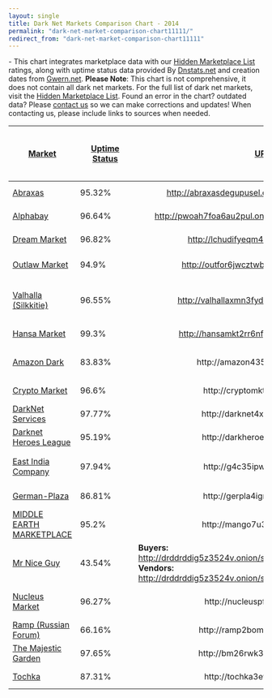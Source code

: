 ```yaml
---
layout: single
title: Dark Net Markets Comparison Chart - 2014
permalink: "dark-net-market-comparison-chart11111/"
redirect_from: "dark-net-market-comparison-chart11111"
---
```


<p><strong></strong> - This chart integrates marketplace data with our <a href="https://g-i-r.github.io/deepdotweb/2013/10/28/updated-llist-of-hidden-marketplaces-tor-i2p/">Hidden Marketplace List</a> ratings, along with uptime status data provided By <a href="https://dnstats.net/">Dnstats.net</a> and creation dates from <a href="http://www.gwern.net/Black-market%20survival">Gwern.net</a>. <strong>Please Note</strong>: This chart is not comprehensive, it does not contain all dark net markets. For the full list of dark net markets, visit the <a href="https://g-i-r.github.io/deepdotweb/2013/10/28/updated-llist-of-hidden-marketplaces-tor-i2p/">Hidden Marketplace List</a>. Found an error in the chart? outdated data? Please <a href="https://g-i-r.github.io/deepdotweb/contact-us/">contact us</a> so we can make corrections and updates! When contacting us, please include links to sources when needed.</p>
<div class="tableCon">
<table id="example" cellspacing="0" width="100%" class="table">
<thead>
<tr>
<th>
<a href='?sort=1&stype=1'>Market</a>
</th>
<th width="100" style="min-width: 99px;">
<a href='?sort=3&stype=0'>Uptime Status<br></a>
</th>
<th>
<a href='?sort=43&stype=0'><div style="text-align: center;"><span style="line-height: 1.42857143;">URL</span></div></a>
</th>
<th>
<a href='?sort=22&stype=0'>Open registration?<br></a>
</th>
<th>
<a href='?sort=29&stype=0'>Offers Multisig?<br></a>
</th>
<th>
<a href='?sort=30&stype=0'>Had Security Issues?!<br></a>
</th>
<th>
<a href='?sort=31&stype=0'>Active warnings<br></a>
</th>
<th>
<a href='?sort=32&stype=0'>Commission<br></a>
</th>
<th>
<a href='?sort=33&stype=0'>Vendor Bond<br></a>
</th>
<th width="50" style="max-width: 50px;">
<a href='?sort=34&stype=0'>2FA<br></a>
</th>
<th width="50" style="max-width: 50px;">
<a href='?sort=35&stype=0'>Forced Vendor PGP<br></a>
</th>
<th>
<a href='?sort=36&stype=0'>FE Allowed?<br></a>
</th>
<th>
<a href='?sort=37&stype=0'>Type<br></a>
</th>
<th>
<a href='?sort=4&stype=0'>Ratings</a>
</th>
<th>
<a href='?sort=44&stype=0'>Created<br></a>
</th>
</tr>
</thead>
<tbody>
<tr>
<td>
<div align="left"><div style="display:none;">0</div><a target="_blank" title="" href="https://g-i-r.github.io/deepdotweb/marketplace-directory/listing/abraxas-market">Abraxas</a> </td>
<td>
<label class='label label-danger'>95.32%</label> <i class='glyphicon glyphicon-arrow-down' style='color:#428bca;'></i> </td>
<td>
<div class="sabai-field-value" align="center"><a href="http://abraxasdegupusel.onion/register/JIYi9utdux" target="_blank" rel="nofollow external">http://abraxasdegupusel.onion/register/JIYi9utdux</a></div> </td>
<td>
<div align="center">Referral</div> </td>
<td>
<div align="center"><div style="display:none;">1</div><img alt="" src="/imgs/2014/11/no.png" align="none"><br></div> </td>
<td>
<div align="center"><img alt="" src="/imgs/2014/11/no-warning.png" align="none"><br></div> </td>
<td>
<div align="center">None<br></div> </td>
<td>
<div align="center">4%</div> </td>
<td>
<div align="center">100USD<br></div> </td>
<td>
<div align="center"><div style="display:none;">1</div><img alt="" src="/imgs/2014/11/yes.png" align="none"><br></div> </td>
<td>
<div align="center"><div style="display:none;">1</div><img alt="" src="/imgs/2014/11/no.png" align="none"><br></div> </td>
<td>
<div align="center">Yes<br></div> </td>
<td>
<div align="center">Market<br></div> </td>
<td>
<div class="sabai-directory-rating"><span class="sabai-rating sabai-rating-25" title="2.75 out of 5 stars"></span> <span class="sabai-directory-rating-average">2.75</span><span class="sabai-directory-rating-count">(202 reviews)</span></div> </td>
<td>
<div align="center">13-12-14</div> </td>
</tr>
<tr>
<td>
<div align="left"><div style="display:none;">1</div><a target="" title="" href="https://g-i-r.github.io/deepdotweb/marketplace-directory/listing/alphabay">Alphabay</a> </td>
<td>
<label class='label label-success'>96.64%</label> <i class='glyphicon glyphicon-arrow-up' style='color:#428bca;'></i> </td>
<td>
<div align="center"><div class="sabai-field-value"><a target="" title="" href="http://pwoah7foa6au2pul.onion/register.php?aff=41211">http://pwoah7foa6au2pul.onion/register.php?aff=41211</a></div></div> </td>
<td>
<div align="center">Open<br></div> </td>
<td>
<div align="center"><div style="display:none;">1</div><img alt="" src="/imgs/2014/11/yes.png" align="none"><br></div> </td>
<td>
<div align="center"><img alt="" src="/imgs/2014/11/no-warning.png" align="none" width="32"><br></div> </td>
<td>
<div align="center">None<br></div> </td>
<td>
<div align="center"> 3.5%</div> </td>
<td>
<div align="center">100$<br></div> </td>
<td>
<div align="center"><div style="display:none;">1</div><img alt="" src="/imgs/2014/11/yes.png" align="none"><br></div> </td>
<td>
<div align="center"><div style="display:none;">1</div><img alt="" src="/imgs/2014/11/yes.png" align="none"><br></div> </td>
<td>
<div align="center">Yes<br></div> </td>
<td>
<div align="center">Free Market<br></div> </td>
<td>
<div class="sabai-directory-rating"><span class="sabai-rating sabai-rating-30" title="3.04 out of 5 stars"></span> <span class="sabai-directory-rating-average">3.04</span><span class="sabai-directory-rating-count">(336 reviews)</span></div> </td>
<td>
<div align="center">22-12-14</div> </td>
</tr>
<tr>
<td>
<div align="left"><div style="display:none;">2</div><span title="UP"><a href="#">Dream Market</a></span></div> </td>
<td>
<label class='label label-success'>96.82%</label> <i class='glyphicon glyphicon-arrow-up' style='color:#428bca;'></i> </td>
<td>
<div align="center"><span><a href="http://lchudifyeqm4ldjj.onion/?ai=1675" target="_blank" rel="nofollow">http://lchudifyeqm4ldjj.onion/?ai=1675</a></span></div> </td>
<td>
<div align="center">Open<br></div> </td>
<td>
<div align="center"><div style="display:none;">1</div><img alt="" src="/imgs/2014/11/no.png" align="none"><br></div> </td>
<td>
<div align="center"><img alt="" src="/imgs/2014/11/no-warning.png" align="none"><br></div> </td>
<td>
<div align="center">None<br></div> </td>
<td>
<div align="center">4%</div> </td>
<td>
<div align="center">0.5BTC</div> </td>
<td>
<div align="center"><div style="display:none;">1</div><img alt="" src="/imgs/2014/11/no.png" align="none"><br></div> </td>
<td>
<div align="center"><div style="display:none;">1</div><img alt="" src="/imgs/2014/11/no.png" align="none"><br></div> </td>
<td>
<div align="center">Yes<br></div> </td>
<td>
<div align="center">Market<br></div> </td>
<td>
<div class="sabai-directory-rating"><span class="sabai-rating sabai-rating-40" title="3.82 out of 5 stars"></span> <span class="sabai-directory-rating-average">3.82</span><span class="sabai-directory-rating-count">(185 reviews)</span></div> </td>
<td>
<div align="center">15-11-13<br></div> </td>
</tr>
<tr>
<td>
<div align="left"><div style="display:none;">3</div><a target="" title="" href="https://g-i-r.github.io/deepdotweb/marketplace-directory/listing/outlaw-market">Outlaw Market</a></div> </td>
<td>
<label class='label label-success'>94.9%</label> <i class='glyphicon glyphicon-arrow-up' style='color:#428bca;'></i> </td>
<td>
<div align="center"> <span> <a href="http://outfor6jwcztwbpd.onion/indxx1.php" target="_blank" rel="nofollow">http://outfor6jwcztwbpd.onion/indxx1.php</a></span>
</div> </td>
<td>
<div align="center">Open<br></div> </td>
<td>
<div align="center"><div style="display:none;">1</div><img alt="" src="/imgs/2014/11/yes.png" align="none"><br></div> </td>
<td>
<div align="center"><div style="display:none;">1</div>

<img src="https://G-I-R.github.io/deepdotweb/imgs/2014/11/warning.png" align="none"></a></div> </td>
<td>
<div align="center">None<br></div> </td>
<td>
<div align="center">3%</div> </td>
<td>
<div align="center">3EU/30 Days<br></div> </td>
<td>
<div align="center"><img alt="" src="/imgs/2014/11/yes.png" align="none"><br></div> </td>
<td>
<div align="center"><img alt="" src="/imgs/2014/11/yes.png" align="none"></div> </td>
<td>
<div align="center">Under Conditions<br></div> </td>
<td>
<div align="center">Market<br></div> </td>
<td>
<div class="sabai-directory-rating"><span class="sabai-rating sabai-rating-35" title="3.76 out of 5 stars"></span> <span class="sabai-directory-rating-average">3.76</span><span class="sabai-directory-rating-count">(45 reviews)</span></div> </td>
<td>
<div align="center">29-12-13<br></div> </td>
</tr>
<tr>
<td>
<div align="left"><div style="display:none;">3</div><a target="" title="" href="https://g-i-r.github.io/deepdotweb/marketplace-directory/listing/silkkitie">Valhalla (Silkkitie)</a></div> </td>
<td>
<label class='label label-success'>96.55%</label> <i class='glyphicon glyphicon-arrow-up' style='color:#428bca;'></i> </td>
<td>
<div align="center"><div class="sabai-field-value"><a title="" href="http://valhallaxmn3fydu.onion/register/E3we" target="_blank" rel="nofollow external">http://valhallaxmn3fydu.onion/register/E3we</a></div></div> </td>
<td>
<div align="center">Ref Only<br></div> </td>
<td>
<div align="center"><img alt="" src="/imgs/2014/11/yes.png" align="none"></div> </td>
<td>
<div align="center"><img alt="" src="/imgs/2014/11/no-warning.png" align="none"></div> </td>
<td>
<div align="center">None<br></div> </td>
<td>
<div align="center">2-5%</div> </td>
<td>
<div align="center">0 - 100EUR (reputation based)<br></div> </td>
<td>
<div align="center"><img alt="" src="/imgs/2014/11/yes.png" align="none"></div> </td>
<td>
<div align="center"><img alt="" src="/imgs/2014/11/yes.png" align="none"></div> </td>
<td>
<div align="center">Yes<br></div> </td>
<td>
<div align="center">Market<br></div> </td>
<td>
<div class="sabai-directory-rating"><span class="sabai-rating sabai-rating-35" title="3.61 out of 5 stars"></span> <span class="sabai-directory-rating-average">3.61</span><span class="sabai-directory-rating-count">(22 reviews)</span></div> </td>
<td>
<div align="center">1-10-13<br></div> </td>
</tr>
<tr>
<td>
<div style="display:none;">4</div><a target="" title="" href="https://g-i-r.github.io/deepdotweb/marketplace-directory/listing/hansa-market/">Hansa Market</a><br> </td>
<td>
<label class='label label-success'>99.3%</label> <i class='glyphicon glyphicon-arrow-up' style='color:#428bca;'></i> </td>
<td>
<div align="center"><div class="sabai-field-value"><a href="http://hansamkt2rr6nfg3.onion/affiliate/110" target="_blank" rel="nofollow external">http://hansamkt2rr6nfg3.onion/affiliate/110</a></div></div> </td>
<td>
<div align="center">Open<br></div> </td>
<td>
<div align="center"><img alt="" src="/imgs/2014/11/yes.png" align="none"></div> </td>
<td>
<div align="center"><img alt="" src="/imgs/2014/11/no-warning.png" align="none"></div> </td>
<td>
<div align="center">None<br></div> </td>
<td>
<div align="center">0%<br></div> </td>
<td>
<div align="center">Free<br></div> </td>
<td>
<div align="center"><img alt="" src="/imgs/2014/11/yes.png" align="none"></div> </td>
<td>
<div align="center"><div align="center"><div align="center"><img alt="" src="/imgs/2014/11/yes.png" align="none"></div></div></div> </td>
<td>
<div align="center">No<br></div> </td>
<td>
<div align="center">Market<br></div> </td>
<td>
<div class="sabai-directory-rating"><span class="sabai-rating sabai-rating-45" title="4.50 out of 5 stars"></span> <span class="sabai-directory-rating-average">4.50</span><span class="sabai-directory-rating-count">(21 reviews)</span></div> </td>
<td>
<div align="center">18-07-15<br></div> </td>
</tr>
<tr>
<td>
<a target="" title="" href="https://g-i-r.github.io/deepdotweb/marketplace-directory/listing/amazon-dark">Amazon Dark</a><br> </td>
<td>
<label class='label label-danger'>83.83%</label> <i class='glyphicon glyphicon-arrow-down' style='color:#428bca;'></i> </td>
<td>
<div align="center">http://amazon435hm6h3ye.onion/</div> </td>
<td>
<div align="center">Open</div> </td>
<td>
<div align="center"><div style="display:none;">1</div><img alt="" src="/imgs/2014/11/yes.png" align="none"><br></div> </td>
<td>
<div align="center"><img alt="" src="/imgs/2014/11/no-warning.png" align="none" width="32"><br></div> </td>
<td>
<div align="center">None<br></div> </td>
<td>
<div align="center">3% - 6%<br></div> </td>
<td>
<div align="center">Free / Premium 100$<br></div> </td>
<td>
<div align="center"><div style="display:none;">1</div><img alt="" src="/imgs/2014/11/yes.png" align="none"><br></div> </td>
<td>
<div align="center"><div style="display:none;">0</div><img alt="" src="/imgs/2014/11/yes.png" align="none"><br></div> </td>
<td>
<div align="center">With Permission<br></div> </td>
<td>
<div align="center">Market<br></div> </td>
<td>
<div class="sabai-directory-rating"><span class="sabai-rating sabai-rating-30" title="2.88 out of 5 stars"></span> <span class="sabai-directory-rating-average">2.88</span><span class="sabai-directory-rating-count">(21 reviews)</span></div> </td>
<td>
<div align="center">08-06-15</div> </td>
</tr>
<tr>
<td>
<a target="" title="" href="https://g-i-r.github.io/deepdotweb/marketplace-directory/listing/crypto-market">Crypto Market</a> </td>
<td>
<label class='label label-success'>96.6%</label> <i class='glyphicon glyphicon-arrow-up' style='color:#428bca;'></i> </td>
<td>
<div class="sabai-field-value" align="center">http://cryptomktgxdn2zd.onion</div> </td>
<td>
<div align="center">Open<br></div> </td>
<td>
<div align="center"><img alt="" src="/imgs/2014/11/no.png" align="none"></div> </td>
<td>
<div align="center"><img alt="" src="/imgs/2014/11/no-warning.png" align="none"></div> </td>
<td>
<div align="center">None<br></div> </td>
<td>
<div align="center">3%<br></div> </td>
<td>
<div align="center">Free<br></div> </td>
<td>
<div align="center"><img alt="" src="/imgs/2014/11/yes.png" align="none"><br></div> </td>
<td>
<div align="center"><img alt="" src="/imgs/2014/11/no.png" align="none"></div> </td>
<td>
<div align="center">Yes<br></div> </td>
<td>
<div align="center">Market<br></div> </td>
<td>
<div class="sabai-directory-rating"><span class="sabai-rating sabai-rating-35" title="3.57 out of 5 stars"></span> <span class="sabai-directory-rating-average">3.57</span><span class="sabai-directory-rating-count">(116 reviews)</span></div> </td>
<td>
<div align="center">22-12-14<br></div> </td>
</tr>
<tr>
<td>
<span title="UP"><a href="#">DarkNet Services</a></span> </td>
<td>
<label class='label label-danger'>97.77%</label> <i class='glyphicon glyphicon-arrow-down' style='color:#428bca;'></i> </td>
<td>
<div align="center"> <span> http://darknet4x3hcv5zp.onion/</span>
</div> </td>
<td>
<div align="center">Open<br></div> </td>
<td>
<div align="center"><div style="display:none;">1</div><img alt="" src="/imgs/2014/11/no.png" align="none"><br></div> </td>
<td>
<div align="center"><img alt="" src="/imgs/2014/11/no-warning.png" align="none"></div> </td>
<td>
<div align="center">None<br></div> </td>
<td>
<div align="center">4%<br></div> </td>
<td>
<div align="center">50$ Per month<br></div> </td>
<td>
<div align="center"><div style="display:none;">1</div><img alt="" src="/imgs/2014/11/no.png" align="none"><br></div> </td>
<td>
<div align="center"><div style="display:none;">1</div><img alt="" src="/imgs/2014/11/no.png" align="none"><br></div> </td>
<td>
<div align="center">Yes<br></div> </td>
<td>
<div align="center">Vendor Shop Hosting<br></div> </td>
<td>
<div class="sabai-directory-rating"><span class="sabai-rating sabai-rating-35" title="3.21 out of 5 stars"></span> <span class="sabai-directory-rating-average">3.21</span><span class="sabai-directory-rating-count">(17 reviews)</span></div> </td>
<td>
<div align="center">17-5-14<br></div> </td>
</tr>
<tr>
<td>
<a target="" title="" href="https://g-i-r.github.io/deepdotweb/marketplace-directory/listing/darknet-heroes-league">Darknet Heroes League</a> </td>
<td>
<label class='label label-success'>95.19%</label> <i class='glyphicon glyphicon-arrow-up' style='color:#428bca;'></i> </td>
<td>
<div align="center">http://darkheroesq46awl.onion/<br></div> </td>
<td>
<div align="center">Open<br></div> </td>
<td>
<div align="center"><div style="display:none;">0</div><img alt="" src="/imgs/2014/11/no.png" align="none"><br></div> </td>
<td>
<div align="center"><img alt="" src="/imgs/2014/11/no-warning.png" align="none" width="32"><br></div> </td>
<td>
<div align="center">None<br></div> </td>
<td>
<div align="center">?<br></div> </td>
<td>
<div align="center">Invited Vendors<br></div> </td>
<td>
<div align="center"><div style="display:none;">1</div><img alt="" src="/imgs/2014/11/yes.png" align="none"><br></div> </td>
<td>
<div align="center"><div style="display:none;">0</div><img alt="" src="/imgs/2014/11/no.png" align="none"><br></div> </td>
<td>
<div align="center">Yes<br></div> </td>
<td>
<div align="center">Market<br></div> </td>
<td>
<div class="sabai-directory-rating"><span class="sabai-rating sabai-rating-25" title="2.71 out of 5 stars"></span> <span class="sabai-directory-rating-average">2.71</span><span class="sabai-directory-rating-count">(21 reviews)</span></div> </td>
<td>
<div align="center">27-5-15<br></div> </td>
</tr>
<tr>
<td>
<div align="left"><a target="" title="" href="https://g-i-r.github.io/deepdotweb/marketplace-directory/listing/east-india-company">East India Company</a><br></div> </td>
<td>
<label class='label label-success'>97.94%</label> <i class='glyphicon glyphicon-arrow-up' style='color:#428bca;'></i> </td>
<td>
<div align="center">http://g4c35ipwiutqccly.onion/<br></div> </td>
<td>
<div align="center">Open<br></div> </td>
<td>
<div align="center"><div style="display:none;">0</div><img alt="" src="/imgs/2014/11/yes.png" align="none"><br></div> </td>
<td>
<div align="center">

<img src="https://G-I-R.github.io/deepdotweb/imgs/2014/11/warning.png" align="none" width="32"></a><br></div> </td>
<td>
<div align="center">None<br></div> </td>
<td>
<div align="center">?<br></div> </td>
<td>
<div align="center">0.1BTC</div> </td>
<td>
<div align="center"><div style="display:none;">1</div><img alt="" src="/imgs/2014/11/yes.png" align="none"><br></div> </td>
<td>
<div align="center"><div style="display:none;">0</div><img alt="" src="/imgs/2014/11/no.png" align="none"><br></div> </td>
<td>
<div align="center">Yes<br></div> </td>
<td>
<div align="center">Eu Market<br></div> </td>
<td>
<div class="sabai-directory-rating"><span class="sabai-rating sabai-rating-40" title="4.15 out of 5 stars"></span> <span class="sabai-directory-rating-average">4.15</span><span class="sabai-directory-rating-count">(43 reviews)</span></div> </td>
<td>
<div align="center">28-4-15<br></div> </td>
</tr>
<tr>
<td>
<a target="" title="" href="https://g-i-r.github.io/deepdotweb/marketplace-directory/listing/german-plaza/">German-Plaza</a><br> </td>
<td>
<label class='label label-success'>86.81%</label> <i class='glyphicon glyphicon-arrow-up' style='color:#428bca;'></i> </td>
<td>
<div align="center"><div class="sabai-field-value">http://gerpla4igmngtpgw.onion</div></div> </td>
<td>
<div align="center">Open<br></div> </td>
<td>
<div align="center"><img alt="" src="/imgs/2014/11/no.png" align="none"><br></div> </td>
<td>
<div align="center"><img alt="" src="/imgs/2014/11/no-warning.png" align="none"><br></div> </td>
<td>
<div align="center">None<br></div> </td>
<td>
<div align="center">7% - 30%<br></div> </td>
<td>
<div align="center">50 - 250EUR<br></div> </td>
<td>
<div align="center"><img alt="" src="/imgs/2014/11/yes.png" align="none"></div> </td>
<td>
<div align="center"><img alt="" src="/imgs/2014/11/no.png" align="none"></div> </td>
<td>
<div align="center">No<br></div> </td>
<td>
<div align="center">Digital Items<br></div> </td>
<td>
<center>Not available</center> </td>
<td>
<div align="center">1-4-15<br></div> </td>
</tr>
<tr>
<td>
<span title="UP"><a href="#">MIDDLE EARTH MARKETPLACE</a></span> </td>
<td>
<label class='label label-success'>95.2%</label> <i class='glyphicon glyphicon-arrow-up' style='color:#428bca;'></i> </td>
<td>
<div align="center"> <span> http://mango7u3rivtwxy7.onion</span>
</div> </td>
<td>
<div align="center">Open<br></div> </td>
<td>
<div align="center"><div style="display:none;">1</div><img alt="" src="/imgs/2014/11/no.png" align="none"><br></div> </td>
<td>
<div align="center"><img alt="" src="/imgs/2014/11/no-warning.png" align="none"></div> </td>
<td>
<div align="center">Disable JS<br></div> </td>
<td>
<div align="center">2% - 6%<br></div> </td>
<td>
<div align="center">?</div> </td>
<td>
<div align="center"><img alt="" src="/imgs/2014/11/yes.png" align="none"><br></div> </td>
<td>
<div align="center"><div style="display:none;">1</div><img alt="" src="/imgs/2014/11/no.png" align="none"><br></div> </td>
<td>
<div align="center">Yes<br></div> </td>
<td>
<div align="center">Market<br></div> </td>
<td>
<div class="sabai-directory-rating"><span class="sabai-rating sabai-rating-30" title="2.96 out of 5 stars"></span> <span class="sabai-directory-rating-average">2.96</span><span class="sabai-directory-rating-count">(415 reviews)</span></div> </td>
<td>
<div align="center">22-6-14<br></div> </td>
</tr>
<tr>
<td>
<a target="" title="" href="https://g-i-r.github.io/deepdotweb/marketplace-directory/listing/mr-nice-guy">Mr Nice Guy</a> </td>
<td>
<label class='label label-danger'>43.54%</label> <i class='glyphicon glyphicon-arrow-down' style='color:#428bca;'></i> </td>
<td>
<div class="sabai-directory-custom-fields">
<div class="sabai-directory-field sabai-field-type-link sabai-field-name-field-buyerreg sabai-clearfix">
<div class="sabai-field-label"><b>Buyers:</b></div>
<div class="sabai-field-value"><a target="_blank" title="" href="http://drddrddig5z3524v.onion/session/register/D6CCEE">http://drddrddig5z3524v.onion/session/register/D6CCEE</a></div>
</div>
<div class="sabai-directory-field sabai-field-type-link sabai-field-name-field-vendreg sabai-clearfix">
<div class="sabai-field-label"><b>Vendors:</b></div>
<div class="sabai-field-value"><a target="_blank" title="" href="http://drddrddig5z3524v.onion/session/register_vendor/D6CCEE">http://drddrddig5z3524v.onion/session/register_vendor/D6CCEE</a></div>
</div>
</div> </td>
<td>
<div align="center">Open<br></div> </td>
<td>
<div align="center"><img alt="" src="/imgs/2014/11/yes.png" align="none"><br></div> </td>
<td>
<div align="center"><img alt="" src="/imgs/2014/11/no-warning.png" align="none" width="32"><br></div> </td>
<td>
<div align="center">None<br></div> </td>
<td>
<div align="center">1.9%</div> </td>
<td>
<div align="center">39.00 EUR</div> </td>
<td>
<div align="center"><div style="display:none;">1</div><img alt="" src="/imgs/2014/11/yes.png" align="none"><br></div> </td>
<td>
<div align="center"><img alt="" src="/imgs/2014/11/yes.png" align="none"><br></div> </td>
<td>
<div align="center">Yes<br></div> </td>
<td>
<div align="center">Market<br></div> </td>
<td>
<div class="sabai-directory-rating"><span class="sabai-rating sabai-rating-35" title="3.25 out of 5 stars"></span> <span class="sabai-directory-rating-average">3.25</span><span class="sabai-directory-rating-count">(131 reviews)</span></div> </td>
<td>
<div align="center">20-2-15<br></div> </td>
</tr>
<tr>
<td>
<a target="" title="" href="https://g-i-r.github.io/deepdotweb/marketplace-directory/listing/nucleus-market">Nucleus Market</a> </td>
<td>
<label class='label label-danger'>96.27%</label> <i class='glyphicon glyphicon-arrow-down' style='color:#428bca;'></i> </td>
<td>
<div align="center">http://nucleuspf3izq7o6.onion</div> </td>
<td>
<div align="center">Open<br></div> </td>
<td>
<div align="center"><div style="display:none;">1</div><img alt="" src="/imgs/2014/11/no.png" align="none"><br></div> </td>
<td>
<div align="center"><img alt="" src="/imgs/2014/11/no-warning.png" align="none"></div> </td>
<td>
<div align="center">None<br></div> </td>
<td>
<div align="center">4%<br></div> </td>
<td>
<div align="center">100USD<br></div> </td>
<td>
<div align="center"><img alt="" src="/imgs/2014/11/yes.png" align="none"></div> </td>
<td>
<div align="center"><div style="display:none;">1</div><img alt="" src="/imgs/2014/11/no.png" align="none"><br></div> </td>
<td>
<div align="center">For Verified Vendors<br></div> </td>
<td>
<div align="center">Market<br></div> </td>
<td>
<div class="sabai-directory-rating"><span class="sabai-rating sabai-rating-25" title="2.74 out of 5 stars"></span> <span class="sabai-directory-rating-average">2.74</span><span class="sabai-directory-rating-count">(356 reviews)</span></div> </td>
<td>
<div align="center">24-10-14<br></div> </td>
</tr>
<tr>
<td>
<a target="" title="" href="https://g-i-r.github.io/deepdotweb/marketplace-directory/listing/ramp-russian-anonymous-marketplace">Ramp (Russian Forum)</a><br> </td>
<td>
<label class='label label-danger'>66.16%</label> <i class='glyphicon glyphicon-arrow-down' style='color:#428bca;'></i> </td>
<td>
<div align="center"> <div class="sabai-field-value">http://ramp2bombkadwvgz.onion</div>
</div> </td>
<td>
<div align="center">Open<br></div> </td>
<td>
<div align="center">?<br></div> </td>
<td>
<div align="center"><img alt="" src="/imgs/2014/11/no-warning.png" align="none"></div> </td>
<td>
<div align="center">None<br></div> </td>
<td>
<div align="center">?<br></div> </td>
<td>
<div align="center">?<br></div> </td>
<td>
<div align="center">?<br></div> </td>
<td>
<div align="center">?<br></div> </td>
<td>
<div align="center">Yes<br></div> </td>
<td>
<div align="center">Forum<br></div> </td>
<td>
<div class="sabai-directory-rating"><span class="sabai-rating sabai-rating-40" title="4.04 out of 5 stars"></span> <span class="sabai-directory-rating-average">4.04</span><span class="sabai-directory-rating-count">(23 reviews)</span></div> </td>
<td>
<div align="center">?<br></div> </td>
</tr>
<tr>
<td>
<span title="UP"><a href="#">The Majestic Garden</a></span> </td>
<td>
<label class='label label-success'>97.65%</label> <i class='glyphicon glyphicon-arrow-up' style='color:#428bca;'></i> </td>
<td>
<div align="center">http://bm26rwk32m7u7rec.onion</div> </td>
<td>
<div align="center">Open<br></div> </td>
<td>
<div align="center"><div style="display:none;">1</div><img alt="" src="/imgs/2014/11/no.png" align="none"><br></div> </td>
<td>
<div align="center"><img alt="" src="/imgs/2014/11/no-warning.png" align="none"><br></div> </td>
<td>
<div align="center">None<br></div> </td>
<td>
<div align="center">Donations<br></div> </td>
<td>
<div align="center">By invite<br></div> </td>
<td>
<div align="center"><div style="display:none;">1</div><img alt="" src="/imgs/2014/11/no.png" align="none"><br></div> </td>
<td>
<div align="center"><div style="display:none;">1</div><img alt="" src="/imgs/2014/11/no.png" align="none"><br></div> </td>
<td>
<div align="center">Yes<br></div> </td>
<td>
<div align="center">Forum<br></div> </td>
<td>
<div class="sabai-directory-rating"><span class="sabai-rating sabai-rating-35" title="3.38 out of 5 stars"></span> <span class="sabai-directory-rating-average">3.38</span><span class="sabai-directory-rating-count">(4 reviews)</span></div> </td>
<td>
<div align="center">?</div> </td>
</tr>
<tr>
<td>
<a target="" title="" href="https://g-i-r.github.io/deepdotweb/marketplace-directory/listing/t%E2%80%A2chka-free-market">Tochka</a> </td>
<td>
<label class='label label-success'>87.31%</label> <i class='glyphicon glyphicon-arrow-up' style='color:#428bca;'></i> </td>
<td>
<div align="center"><div class="sabai-field-value">http://tochka3evlj3sxdv.onion/</div></div> </td>
<td>
<div align="center">Open<br></div> </td>
<td>
<div align="center"><div style="display:none;">1</div><img alt="" src="/imgs/2014/11/no.png" align="none"><br></div> </td>
<td>
<div align="center"><img alt="" src="/imgs/2014/11/no-warning.png" align="none" width="32"><br></div> </td>
<td>
<div align="center">None<br></div> </td>
<td>
<div align="center">2% - 10%<br></div> </td>
<td>
<div align="center">?<br></div> </td>
<td>
<div align="center"><div style="display:none;">1</div><img alt="" src="/imgs/2014/11/yes.png" align="none"><br></div> </td>
<td>
<div align="center"><div style="display:none;">1</div><img alt="" src="/imgs/2014/11/yes.png" align="none"><br></div> </td>
<td>
<div align="center">Yes</div> </td>
<td>
<div align="center">Market/Local<br></div> </td>
<td>
<div class="sabai-directory-rating"><span class="sabai-rating sabai-rating-40" title="3.83 out of 5 stars"></span> <span class="sabai-directory-rating-average">3.83</span><span class="sabai-directory-rating-count">(20 reviews)</span></div> </td>
<td>
<div align="center">30-1-14<br></div> </td>
</tr>
</tbody>
</table>
</div>


